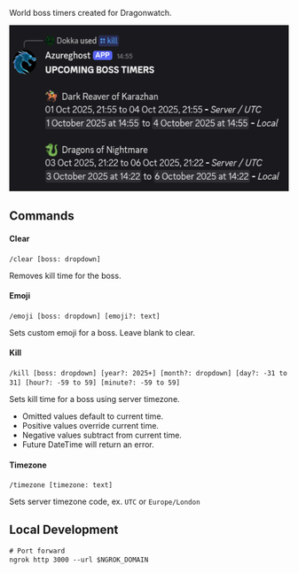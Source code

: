 World boss timers created for Dragonwatch.

<img src="/Media/preview.png" height="300px">

## Commands
#### Clear
`/clear [boss: dropdown]`

Removes kill time for the boss.

#### Emoji
`/emoji [boss: dropdown] [emoji?: text]`

Sets custom emoji for a boss. Leave blank to clear.

#### Kill
`/kill [boss: dropdown] [year?: 2025+] [month?: dropdown] [day?: -31 to 31] [hour?: -59 to 59] [minute?: -59 to 59]`

Sets kill time for a boss using server timezone.
- Omitted values default to current time.
- Positive values override current time.
- Negative values subtract from current time.
- Future DateTime will return an error.

#### Timezone
`/timezone [timezone: text]`

Sets server timezone code, ex. `UTC` or `Europe/London`

## Local Development
```
# Port forward
ngrok http 3000 --url $NGROK_DOMAIN
```

